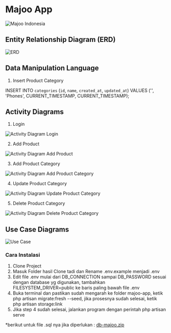 # Majoo App

![Majoo Indonesia](https://user-images.githubusercontent.com/91459125/142714473-e2370762-eba2-4faa-bed0-f99970e7d7a9.png)

## Entity Relationship Diagram (ERD)

![ERD](https://user-images.githubusercontent.com/91459125/142714174-418830ba-37a7-42c4-bc07-90564c487132.jpg)

## Data Manipulation Language

1. Insert Product Category

INSERT INTO `categories` (`id`, `name`, `created_at`, `updated_at`) VALUES ('', 'Phones', CURRENT_TIMESTAMP, CURRENT_TIMESTAMP);

## Activity Diagrams

1. Login

![Activity Diagram Login](https://user-images.githubusercontent.com/91459125/142714197-46af5e84-5fee-4bd3-b416-5fe14ab31a70.jpg)

2. Add Product

![Activity Diagram Add Product](https://user-images.githubusercontent.com/91459125/142714304-33bdf9a4-10ef-41f6-91be-11d90b187ce2.jpg)

3. Add Product Category

![Activity Diagram Add Product Category](https://user-images.githubusercontent.com/91459125/142714313-1f23bf13-1935-490a-a990-8dc1cfd82256.jpg)

4. Update Product Category

![Activity Diagram Update Product Category](https://user-images.githubusercontent.com/91459125/142714319-e1d21710-f44f-4afe-92d4-4e32137c9674.jpg)

5. Delete Product Category

![Activity Diagram Delete Product Category](https://user-images.githubusercontent.com/91459125/142714322-2fac6fb3-f045-4ea3-b04a-a8cebc053128.jpg)

## Use Case Diagrams

![Use Case](https://user-images.githubusercontent.com/91459125/142714373-903eea81-8f9d-4c6d-9098-9a4a64c25a68.jpg)

### Cara Instalasi

1. Clone Project
2. Masuk Folder hasil Clone tadi dan Rename .env.example menjadi .env
3. Edit file .env mulai dari DB_CONNECTION sampai DB_PASSWORD sesuai dengan database yg digunakan, tambahkan FILESYSTEM_DRIVER=public ke baris paling bawah file .env
4. Buka terminal dan pastikan sudah mengarah ke folder majoo-app, ketik php artisan migrate:fresh --seed, jika prosesnya sudah selesai, ketik php artisan storage:link
5. Jika step 4 sudah selesai, jalankan program dengan perintah php artisan serve

*berikut untuk file .sql nya jika diperlukan : [db-majoo.zip](https://github.com/atmakarimang/majoo-app/files/7573977/db-majoo.zip)

